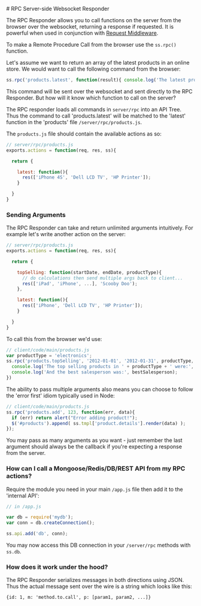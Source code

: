 # RPC Server-side Websocket Responder

The RPC Responder allows you to call functions on the server from the browser over the websocket, returning a response if requested. It is powerful when used in conjunction with [Request Middleware](https://github.com/socketstream/socketstream/blob/master/doc/guide/en/request_middleware.md).

To make a Remote Procedure Call from the browser use the `ss.rpc()` function.

Let's assume we want to return an array of the latest products in an online store. We would want to call the following command from the browser:

``` javascript
ss.rpc('products.latest', function(result){ console.log('The latest products are:', result); })
```

This command will be sent over the websocket and sent directly to the RPC Responder. But how will it know which function to call on the server?

The RPC responder loads all commands in `server/rpc` into an API Tree. Thus the command to call 'products.latest' will be matched to the 'latest' function in the 'products' file `/server/rpc/products.js`.

The `products.js` file should contain the available actions as so:

``` javascript
// server/rpc/products.js
exports.actions = function(req, res, ss){

  return {

    latest: function(){
      res(['iPhone 4S', 'Dell LCD TV', 'HP Printer']);
    }

  }
}
```

### Sending Arguments

The RPC Responder can take and return unlimited arguments intuitively. For example let's write another action on the server:

``` javascript
// server/rpc/products.js
exports.actions = function(req, res, ss){

  return {

    topSelling: function(startDate, endDate, productType){
      // do calculations then send multiple args back to client...
      res(['iPad', 'iPhone', ...], 'Scooby Doo');
    },

    latest: function(){
      res(['iPhone', 'Dell LCD TV', 'HP Printer']);
    }

  }
}
```

To call this from the browser we'd use:

``` javascript
// client/code/main/products.js
var productType = 'electronics';
ss.rpc('products.topSelling', '2012-01-01', '2012-01-31', productType, function(products, bestSalesperson) {
  console.log('The top selling products in ' + productType + ' were:', products);
  console.log('And the best salesperson was:', bestSalesperson);
})
```

The ability to pass multiple arguments also means you can choose to follow the 'error first' idiom typically used in Node:

``` javascript
// client/code/main/products.js
ss.rpc('products.add', 123, function(err, data){
  if (err) return alert("Error adding product!");
  $('#products').append( ss.tmpl['product.details'].render(data) );
});
```

You may pass as many arguments as you want - just remember the last argument should always be the callback if you're expecting a response from the server.


### How can I call a Mongoose/Redis/DB/REST API from my RPC actions?

Require the module you need in your main `/app.js` file then add it to the 'internal API':

```javascript
// in /app.js

var db = require('mydb');
var conn = db.createConnection();

ss.api.add('db', conn);
```

You may now access this DB connection in your `/server/rpc` methods with `ss.db`.


### How does it work under the hood?

The RPC Responder serializes messages in both directions using JSON. Thus the actual message sent over the wire is a string which looks like this:

    {id: 1, m: 'method.to.call', p: [param1, param2, ...]}
